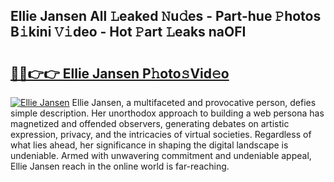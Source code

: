 ## Ellie Jansen All 𝙻eaked 𝙽u𝚍es - Part-hue 𝙿hotos B𝚒kini 𝚅𝚒deo - Hot 𝙿art 𝙻eaks naOFI

# <h2><a href="http://ld421be.urlbe.top/?page=Ellie+Jansen">🔗🔗👉👉 Ellie Jansen P𝚑oto𝚜Vid𝚎o</a></h2>

[![Ellie Jansen](https://i.imgur.com/eBuTRDB.gif)](http://ld421be.urlbe.top/?page=Ellie+Jansen)
Ellie Jansen, a multifaceted and provocative person, defies simple description. Her unorthodox approach to building a web persona has magnetized and offended observers, generating debates on artistic expression, privacy, and the intricacies of virtual societies. Regardless of what lies ahead, her significance in shaping the digital landscape is undeniable. Armed with unwavering commitment and undeniable appeal, Ellie Jansen reach in the online world is far-reaching.
